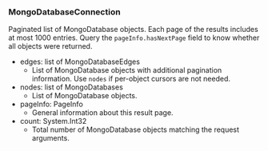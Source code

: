 ### MongoDatabaseConnection
Paginated list of MongoDatabase objects. Each page of the results includes at most 1000 entries. Query the `pageInfo.hasNextPage` field to know whether all objects were returned.

- edges: list of MongoDatabaseEdges
  - List of MongoDatabase objects with additional pagination information. Use `nodes` if per-object cursors are not needed.
- nodes: list of MongoDatabases
  - List of MongoDatabase objects.
- pageInfo: PageInfo
  - General information about this result page.
- count: System.Int32
  - Total number of MongoDatabase objects matching the request arguments.
